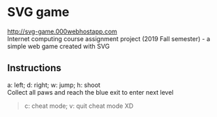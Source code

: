 # SVG game
http://svg-game.000webhostapp.com   
Internet computing course assignment project (2019 Fall semester) - a simple web game created with SVG 

## Instructions
a: left; d: right; w: jump; h: shoot  
Collect all paws and reach the blue exit to enter next level
> c: cheat mode; v: quit cheat mode XD
